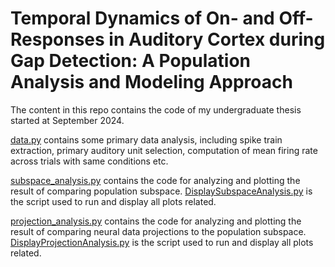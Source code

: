 # Temporal Dynamics of On- and Off-Responses in Auditory Cortex during Gap Detection: A Population Analysis and Modeling Approach

The content in this repo contains the code of my undergraduate thesis started at September 2024.

[data.py](Code/Function/data.py) contains some primary data analysis, including spike train extraction, primary auditory unit selection, computation of mean firing rate across trials with same conditions etc. 

[subspace_analysis.py](Code/Function/subspace_analysis.py) contains the code for analyzing and plotting
the result of comparing population subspace. [DisplaySubspaceAnalysis.py](Code/Function/DisplaySubspaceAnalysis.py) is the script used to run and display all plots related.

[projection_analysis.py](Code/Function/projection_analysis.py) contains the code for analyzing and plotting
the result of comparing neural data projections to the population subspace. [DisplayProjectionAnalysis.py](Code/Function/DisplayProjectionAnalysis.py) is the script used to run and display all plots related.